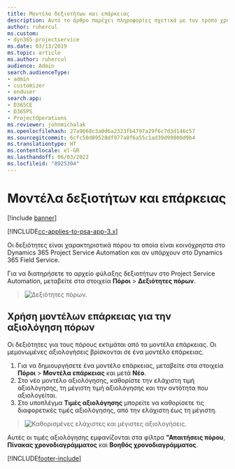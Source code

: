 ```yaml
---
title: Μοντέλα δεξιοτήτων και επάρκειας
description: Αυτό το άρθρο παρέχει πληροφορίες σχετικά με τον τρόπο χρήσης των δεξιοτήτων και των μοντέλων επάρκειας.
author: ruhercul
ms.custom:
- dyn365-projectservice
ms.date: 03/13/2019
ms.topic: article
ms.author: ruhercul
audience: Admin
search.audienceType:
- admin
- customizer
- enduser
search.app:
- D365CE
- D365PS
- ProjectOperations
ms.reviewer: johnmichalak
ms.openlocfilehash: 27a9668c3a0d6a2323fb4797a29f6c7d3d146c57
ms.sourcegitcommit: 6cfc50d89528df977a8f6a55c1ad39d99800d9b4
ms.translationtype: HT
ms.contentlocale: el-GR
ms.lasthandoff: 06/03/2022
ms.locfileid: "8925304"
---
```

# <a name="skills-and-proficiency-models"></a>Μοντέλα δεξιοτήτων και επάρκειας

[!include [banner](../includes/psa-now-project-operations.md)]

[!INCLUDE[cc-applies-to-psa-app-3.x](../includes/cc-applies-to-psa-app-3x.md)]

Οι δεξιότητες είναι χαρακτηριστικά πόρου τα οποία είναι κοινόχρηστα στο Dynamics 365 Project Service Automation και αν υπάρχουν στο Dynamics 365 Field Service. 

Για να διατηρήσετε το αρχείο φύλαξης δεξιοτήτων στο Project Service Automation, μεταβείτε στα στοιχεία **Πόροι** \> **Δεξιότητες πόρων**. 

> ![Δεξιότητες πόρων.](media/Resource-Management-image84.png)

## <a name="use-proficiency-models-to-rate-resources"></a>Χρήση μοντέλων επάρκειας για την αξιολόγηση πόρων

Οι δεξιότητες για τους πόρους εκτιμάται από τα μοντέλα επάρκειας. Οι μεμονωμένες αξιολογήσεις βρίσκονται σε ένα μοντέλο επάρκειας. 

1. Για να δημιουργήσετε ένα μοντέλο επάρκειας, μεταβείτε στα στοιχεία **Πόροι** \> **Μοντέλα επάρκειας** και μετά **Νέο**.
2. Στο νέο μοντέλο αξιολόγησης, καθορίστε την ελάχιστη τιμή αξιολόγησης, τη μέγιστη τιμή αξιολόγησης και την οντότητα που αξιολογείται.
3. Στο υποπλέγμα **Τιμές αξιολόγησης** μπορείτε να καθορίσετε τις διαφορετικές τιμές αξιολόγησης, από την ελάχιστη έως τη μέγιστη.

> ![Καθορισμένες ελάχιστες και μέγιστες αξιολογήσεις.](media/Resource-Management-image85.png)

Αυτές οι τιμές αξιολόγησης εμφανίζονται στα φίλτρα **"Απαιτήσεις πόρου**, **Πίνακας χρονοδιαγράμματος** και **Βοηθός χρονοδιαγράμματος**.


[!INCLUDE[footer-include](../includes/footer-banner.md)]
